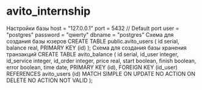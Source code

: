 # avito_internship
 
 

Настройки базы
	host     = "127.0.0.1"
	port     = 5432 // Default port
	user     = "postgres"
	password = "qwerty"
	dbname   = "postgres"
Схема для создания базы юзеров
CREATE TABLE public.avito_users
(
    id serial,
    balance real,
    PRIMARY KEY (id)
);
Схема для создания базы хранения транзакций
CREATE TABLE avito_balance
(
    id serial,
    id_user integer,
    id_service integer,
    id_order integer,
    price real,
    start boolean,
    finish boolean,
    error boolean,
    time date,
    PRIMARY KEY (id),
    FOREIGN KEY (id_user)
        REFERENCES avito_users (id) MATCH SIMPLE
        ON UPDATE NO ACTION
        ON DELETE NO ACTION
        NOT VALID
);